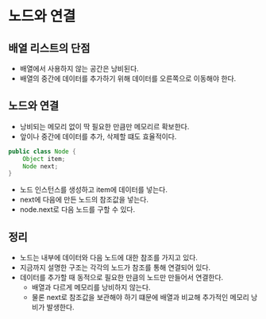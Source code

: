 # 노드와 연결

## 배열 리스트의 단점

- 배열에서 사용하지 않는 공간은 낭비된다.
- 배열의 중간에 데이터를 추가하기 위해 데이터를 오른쪽으로 이동해야 한다.

## 노드와 연결

- 낭비되는 메모리 없이 딱 필요한 만큼만 메모리르 확보한다.
- 앞이나 중간에 데이터를 추가, 삭제할 떄도 효율적이다.

```java
public class Node {
    Object item;
    Node next;
}
```

- 노드 인스턴스를 생성하고 item에 데이터를 넣는다.
- next에 다음에 만든 노드의 참조값을 넣는다.
- node.next로 다음 노드를 구할 수 있다.

## 정리

- 노드는 내부에 데이터와 다음 노드에 대한 참조를 가지고 있다.
- 지금까지 설명한 구조는 각각의 노드가 참조를 통해 연결되어 있다.
- 데이터를 추가할 때 동적으로 필요한 만큼의 노드만 만들어서 연결한다.
    - 배열과 다르게 메모리를 낭비하지 않는다.
    - 물론 next로 참조값을 보관해야 하기 떄문에 배열과 비교해 추가적인 메모리 낭비가 발생한다.